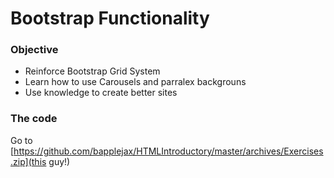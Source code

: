 # Bootstrap Functionality

### Objective

* Reinforce Bootstrap Grid System
* Learn how to use Carousels and parralex backgrouns
* Use knowledge to create better sites

### The code

Go to [https://github.com/bapplejax/HTMLIntroductory/master/archives/Exercises.zip](this guy!)
